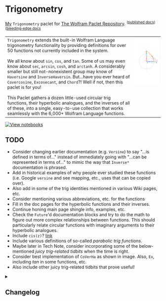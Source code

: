 # Trigonometry
[My](https://resources.wolframcloud.com/publishers/resources?PublisherID=TheRealCStover) `Trigonometry` paclet for [The Wolfram Paclet Repository](https://resources.wolframcloud.com/PacletRepository). <sup>([published docs](https://resources.wolframcloud.com/PacletRepository/resources/TheRealCStover/Trigonometry/))</sup><sup>([bleeding-edge docs](https://www.wolframcloud.com/obj/cstover/DeployedResources/Paclet/TheRealCStover/Trigonometry/Documentation/guide/Trigonometry.html)</sup>

<table>
  <tr>
    <td valign = "top">
      <code>Trigonometry</code> extends the built-in Wolfram Language trigonometry functionality by providing definitions for over 50 functions not currently included in the system.
      <br><br>
      We all know about <code>sin</code>, <code>cos</code>, and <code>tan</code>. Some of us may even know about <code>sec</code>, <code>arcsin</code>, <code>cosh</code>, and <code>arctanh</code>. A considerably smaller but still not-nonexistent group may know of <code>Haversine</code> and <code>InverseHaversin</code>. But...have you ever heard of <code>Covercosine</code>, <code>Excosecant</code>, and <code>Chord</code>?! Well if not, then this paclet is for you!
      <br><br>
        This Paclet gathers a dozen little-used circular trig functions, their hyperbolic analogues, and the inverses of all of these, into a single, easy-to-use collection that works seamlessly with the 6,000+ Wolfram Language functions.
    </td>
    <td valign = "top">
      <img src = "https://github.com/stoverc/Trigonometry/blob/main/img/Diagram1Trans_Tall.png" height="200%">
    </td>
  </tr>
 </table>
 
 [![View notebooks](https://wolfr.am/HAAhzkRq)](https://wolfr.am/15vauXgrU)
 
## TODO
* Consider changing earlier documentation (e.g. <code>Versine</code>) to say "...is defined in terms of..." instead of immediately going with "...can be represented in terms of..." to mimic the way that <code>Inverse*</code> documentation is phrased.
* Add in historical examples of why people ever studied these functions (i.e. Google <code>versine</code> and see mapping, etc., uses that can be copied over).
* Also add in some of the trig identities mentioned in various Wiki pages, etc.
* Consider mentioning various abbreviations, etc. for the functions
* Fill in the doc pages for the hyperbolic functions and their inverses.
* Continue honing main page shingle info, examples, etc.
* Check the <code>Future</code>'d documentation blocks and try to do the math to figure out more complex relationships between functions. This should particularly relate circular functions with imaginary arguments to their hyperbolic analogues.
* Include <code>cis(z)</code>? [link](https://en.wikipedia.org/wiki/Cis_(mathematics))
* Include various definitions of so-called <i>parabolic trig functions</i>.
* Maybe later in Tech Note, consider incorporating some of the below-mentioned _juicy trig-related tidbits_ when the time is right.
* Consider best implementation of <code>CoVerHa</code> as shown in image. Also, <code>Ex</code>, including $tan$ in some functions, etc.
* Also include other juicy trig-related tidbits that prove useful!

<details>
<summary><h2>Changelog</h2></summary>
  <details>
  <summary><h4>8-9 Sep 2022</h4></summary>
  <ol>
    <li>Fixed a math typo in the Tech Note.</li>
    <li>Added some identities to the <code>Chord</code> function.</li>
    <li>Added a link to MacTutor History to the main shingle page.</li>
    <li>Made some small verbiage edits to the main shingle summary blob thing.</li>
    <li>Checked the math for + implemented the <code>InverseHyperbolic*</code> functions.
    <li>Added blank documentation for all <code>Hyperbolic*</code>, <code>InverseHyperbolic*</code> functions.</li>
    <li>Made some changes to the existing Guide page.</li>
    <li>Linked the new (blank) <code>Hyperbolic*</code>, <code>InverseHyperbolic*</code> function documentation to the Guide page.</li>
    <li>Added Chord Wiki link to main shingle page.</li>
    <li>Copied links from main shingle page to Guide page.</li>
    <li>Slightly modified some Guide Page verbiage.</li>
    <li>Adjusted keywords on main shingle page.</li>
    <li>Published v2.0.0 in the Paclet Repo: (<a href = "https://resources.wolframcloud.com/PacletRepository/resources/TheRealCStover/Trigonometry/">link</a>)</li>
  </ol>
  </details>
  <details>
  <summary><h4>5-8 Sep 2022</h4></summary>
  <ol>
    <li>Wrote a first-draft copy of a Tech Note.</li>
    <li>Tweaked + fixed math errors in Details and Options sections of various functions' documentation.</li>
    <li>Added a small blurb about the math behind the <code>Chord</code> function.</li>
    <li>Later, added some examples to the <code>Chord</code> function documentation.</li>
    <li>Removed the "blah" sections from the Guide page and linked the Guide page to the Tech Note.</li>
    <li>Linked Tech Note and Guide to all documentation pages.</li>
    <li>Fixed a metadata link issue in one of the doc pages.</li>
    <li>Added "See Also" to <code>Hacoversine</code> and <code>Hacovercosine</code>.
    <li>Later, edited <code>README.md</code> to link to versioned shingles as available (versions before v1.0.7 are not available).
    <li>Published v1.2.0 in the Paclet Repo: (<a href = "https://resources.wolframcloud.com/PacletRepository/resources/TheRealCStover/Trigonometry/version/1.2.0/">link</a>)</li>
  </ol>
  </details>
  <details> 
  <summary><h4>4 Sep 2022</h4></summary>
  <ol>
    <li>Added first-draft documentation of all remaining <code>Inverse*</code> functions.</li>
    <li>Fixed Details and Options typos in the <code>Inverse*</code> functions' documentation.</li>
    <li>Fixed a definition bug in <code>InverseExcosecant</code>.</li>
    <li>Later, fixed math errors in Details and Options in various <code>Inverse*</code> functions' documentation.</li>
    <li>Updated the main shingle page with some new examples and some resectioning.</li>
    <li>Deleted various "saved for later" documentation notebooks as they were no longer required.</li>
    <li>Made some edits to the Guide page as needed.</li>
    <li>Published v1.1.0 in the Paclet Repo: (<a href = "https://resources.wolframcloud.com/PacletRepository/resources/TheRealCStover/Trigonometry/version/1.1.0/">link</a>)</li>
  </ol>
  </details>
  <details> 
  <summary><h4>26 Aug 2022</h4></summary>
  <ol>
    <li>Fixed hundreds of instances of bad links in the existing documentation.</li>
    <li>Added second Details and Options bullets to the <code>Inverse*</code> function documentations.</li>
    <li>Changed $\square^{-1}$ to $arc\square$ in all <code>Inverse*</code> function documentations.</li>
    <li>Added first draft keywords to all documentation.</li>
    <li>Removed un-kept-up-with Author Notes from main page def notebook.</li>
    <li>Also fixed dozens of other miscellaneous documentation bugs.</li>
    <li>Published v1.0.8 in the Paclet Repo: (<a href = "https://resources.wolframcloud.com/PacletRepository/resources/TheRealCStover/Trigonometry/version/1.0.8/">link</a>)</li>
  </ol>
  </details>
  <details> 
  <summary><h4>20-21 Aug 2022</h4></summary>
  <ol>
    <li>Made edits to circular <code>Inverse*</code> function documentation to fix a bad copy/paste situation as well as some utilization oversight.</li>
    <li>Implemented beta versions of <code>InverseCovercosine</code>, <code>InverseHavercosine</code>, etc. documentation.</li>
    <li>Later, made edits to above-implemented function documentation.</li>
    <li>Published v1.0.7 <sup>(v1.0.6 didn't actually publish)</sup> in the Paclet Repo: (<a href = "https://resources.wolframcloud.com/PacletRepository/resources/TheRealCStover/Trigonometry/version/1.0.7/">link</a>)</li>
  </ol>
  </details>
  <details> 
  <summary><h4>18 Aug 2022</h4></summary>
  <ol>
    <li>Implemented beta version of <code>InverseCoversine</code> and <code>InverseVercosine</code> documentation.</li>
    <li>Made edits to <code>InverseVersine</code> + percolated them through the above.</li>
    <li>Published v1.0.5 <sup>(v1.0.4 didn't actually publish)</sup> in the Paclet Repo: (<a href = "https://resources.wolframcloud.com/PacletRepository/resources/TheRealCStover/Trigonometry/">link</a>)</li>
  </ol>
  </details>
  <details> 
  <summary><h4>12 Aug 2022</h4></summary>
  <ol>
    <li>Implemented beta version of <code>InverseVersine</code> documentation.</li>
    <li>Published v1.0.3 in the Paclet Repo: (<a href = "https://resources.wolframcloud.com/PacletRepository/resources/TheRealCStover/Trigonometry/">link</a>)</li>
  </ol>
  </details>
  <details>
  <summary><h4>6 Aug 2022</h4></summary>
  <ol>
    <li>Made small metadata tweaks of main shingle page.</li>
    <li>Published v1.0.2 <sup>(v1.0.1 didn't actually publish)</sup> in the Paclet Repo: (<a href = "https://resources.wolframcloud.com/PacletRepository/resources/TheRealCStover/Trigonometry/">link</a>)</li>
  </ol>
  </details>
  <details>
  <summary><h4>5-6 Aug 2022</h4></summary>
  <ol>
    <li>Finished first-drafts of circular function docs.</li>
    <li>Several bugfixes / changes to existing (circular function) documentation.</li>
    <li>Put blank inverse circular function documentation into <code>/misc/In Progress</code> to get a first draft published to the Paclet Repo a bit faster.</li>
    <li>Later, put the full-fledged version of the Guide page in <code>/misc/In Progress</code> and replaced the working version with a version with fewer links.</li>
    <li>Published v1.0.0 in the Paclet Repo: (<a href = "https://resources.wolframcloud.com/PacletRepository/resources/TheRealCStover/Trigonometry/">link</a>)</li>
  </ol>
  </details>
  <details>
  <summary><h4>26 Jul 2022</h4></summary>
  <ol>
    <li>First drafts of documentation for several (circular) functions.</li>
    <li>Small changes to existing documentation.</li>
  </ol>
  </details>
  <details>
  <summary><h4>25 Jul 2022</h4></summary>
  <ol>
    <li>First drafts of documentation for several (circular) functions.</li>
    <li>Small changes to existing documentation.</li>
    <li>Got rid of the giant compressed image stored in the <code>Trigonometry.wl</code> file.</li>
    <li>Later, added <code>chord</code> to the diagram(s).</li>
  </ol>
  </details>
  <details>
  <summary><h4>11 Jul 2022</h4></summary>
  <ol>
    <li>Completed a draft version of <code>Vercosine</code> documentation.</li>
  </ol>
  </details>
  <details>
  <summary><h4>6 Jul 2022</h4></summary>
  <ol>
    <li>Completed a draft version of <code>Versine</code> documentation.</li>
    <li>Implemented rough versions of <code>Hyperbolic*</code> functions.</li>
  </ol>
  </details>
  <details>
  <summary><h4>3 Jul 2022</h4></summary>
  <ol>
    <li>Added blank documentation pages for the circular trig functions and their inverses.</li>
    <li>Also, updated the <code>PacletInfo</code> file and the <code>README</code> as appropriate.</li>
    <li>Later, made considerable changes to the <code>README</code> file.
  </ol>
  </details>
  <details>
  <summary><h4>26 Jun 2022</h4></summary>
  <ol>
    <li>Made initial version of <code>README.md</code>. No idea why I didn't do this yesterday?</li>
    <li>Later, added a <code>.png</code> version of the graphic to the <code>img</code> directory.</li>
    <li>Later still, added a transparent version of the above-mentioned <code>.png</code>, and used it to update the <code>README.md</code> file to its current state.</li>
  </ol>
  </details>
  <details>
  <summary><h4>25 Jun 2022</h4></summary>
  <ol>
    <li>Initial commit. This version contains definitions for the circular functions + their inverses, as well as a halfish-completed landing page, one guide page in progress, and nothing else. There is still much to be done here.</li>
  </ol>
  </details>
</details>
